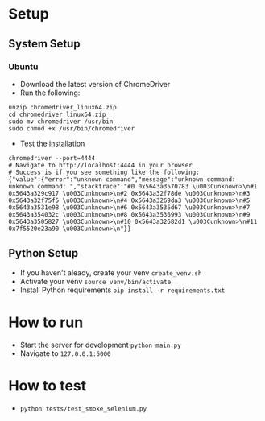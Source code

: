 # Setup
## System Setup
### Ubuntu
- Download the latest version of ChromeDriver
- Run the following:
```
unzip chromedriver_linux64.zip
cd chromedriver_linux64.zip
sudo mv chromedriver /usr/bin
sudo chmod +x /usr/bin/chromedriver
```
- Test the installation
```
chromedriver --port=4444
# Navigate to http://localhost:4444 in your browser
# Success is if you see something like the following:
{"value":{"error":"unknown command","message":"unknown command: unknown command: ","stacktrace":"#0 0x5643a3570783 \u003Cunknown>\n#1 0x5643a329c917 \u003Cunknown>\n#2 0x5643a32f78de \u003Cunknown>\n#3 0x5643a32f75f5 \u003Cunknown>\n#4 0x5643a3269da3 \u003Cunknown>\n#5 0x5643a3531e98 \u003Cunknown>\n#6 0x5643a3535d67 \u003Cunknown>\n#7 0x5643a354032c \u003Cunknown>\n#8 0x5643a3536993 \u003Cunknown>\n#9 0x5643a3505827 \u003Cunknown>\n#10 0x5643a32682d1 \u003Cunknown>\n#11 0x7f5520e23a90 \u003Cunknown>\n"}}
```
## Python Setup
- If you haven't aleady, create your venv `create_venv.sh`
- Activate your venv `source venv/bin/activate`
- Install Python requirements `pip install -r requirements.txt`
# How to run
- Start the server for development `python main.py`
- Navigate to `127.0.0.1:5000`

# How to test
- `python tests/test_smoke_selenium.py`